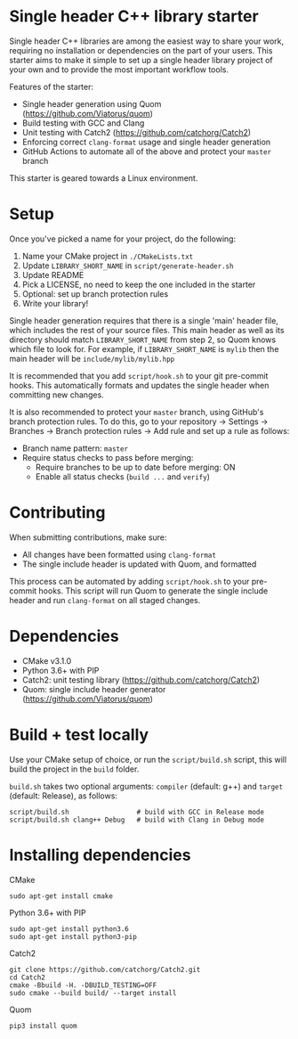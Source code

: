 # Single header C++ library starter
Single header C++ libraries are among the easiest way to share your work, requiring no installation or dependencies on the part of your users. This starter aims to make it simple to set up a single header library project of your own and to provide the most important workflow tools.

Features of the starter:
- Single header generation using Quom (https://github.com/Viatorus/quom)
- Build testing with GCC and Clang
- Unit testing with Catch2 (https://github.com/catchorg/Catch2)
- Enforcing correct `clang-format` usage and single header generation
- GitHub Actions to automate all of the above and protect your `master` branch

This starter is geared towards a Linux environment.

# Setup
Once you've picked a name for your project, do the following:
1. Name your CMake project in `./CMakeLists.txt`
2. Update `LIBRARY_SHORT_NAME` in `script/generate-header.sh`
3. Update README
4. Pick a LICENSE, no need to keep the one included in the starter
5. Optional: set up branch protection rules
6. Write your library!

Single header generation requires that there is a single 'main' header file, which includes the rest of your source files. This main header as well as its directory should match `LIBRARY_SHORT_NAME` from step 2, so Quom knows which file to look for. For example, if `LIBRARY_SHORT_NAME` is `mylib` then the main header will be `include/mylib/mylib.hpp`

It is recommended that you add `script/hook.sh` to your git pre-commit hooks. This automatically formats and updates the single header when committing new changes.

It is also recommended to protect your `master` branch, using GitHub's branch protection rules. To do this, go to your repository -> Settings -> Branches -> Branch protection rules -> Add rule and set up a rule as follows:

- Branch name pattern: `master`
- Require status checks to pass before merging:
  - Require branches to be up to date before merging: ON
  - Enable all status checks (`build ...` and `verify`)

# Contributing
When submitting contributions, make sure:
- All changes have been formatted using `clang-format`
- The single include header is updated with Quom, and formatted

This process can be automated by adding `script/hook.sh` to your pre-commit hooks. This script will run Quom to generate the single include header and run `clang-format` on all staged changes.

# Dependencies
- CMake v3.1.0
- Python 3.6+ with PIP
- Catch2: unit testing library (https://github.com/catchorg/Catch2)
- Quom: single include header generator (https://github.com/Viatorus/quom)

# Build + test locally
Use your CMake setup of choice, or run the `script/build.sh` script, this will build the project in the `build` folder.

`build.sh` takes two optional arguments: `compiler` (default: g++) and `target` (default: Release), as follows:
```
script/build.sh                 # build with GCC in Release mode
script/build.sh clang++ Debug   # build with Clang in Debug mode
```

# Installing dependencies
CMake
```
sudo apt-get install cmake
```

Python 3.6+ with PIP
```
sudo apt-get install python3.6
sudo apt-get install python3-pip
```

Catch2
```
git clone https://github.com/catchorg/Catch2.git
cd Catch2
cmake -Bbuild -H. -DBUILD_TESTING=OFF
sudo cmake --build build/ --target install
```

Quom
```
pip3 install quom
```
